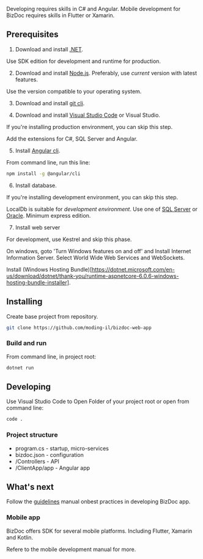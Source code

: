 Developing requires skills in C# and Angular. Mobile development for BizDoc requires skills in Flutter or Xamarin. 

## Prerequisites

1. Download and install [.NET](https://dotnet.microsoft.com/en-us/download).

Use SDK edition for development and runtime for production.

2. Download and install [Node.js](https://nodejs.org/en/download/). Preferably, use _current_ version with latest features.

Use the version compatible to your operating system.

3. Download and install [git cli](https://git-scm.com/downloads).

4. Download and install [Visual Studio Code](https://code.visualstudio.com/download) or Visual Studio.

If you're installing production environment, you can skip this step.

Add the extensions for C#, SQL Server and Angular.

5. Install [Angular cli](https://angular.io/cli).

From command line, run this line:

```bash
npm install -g @angular/cli
```
6. Install database.

If you're installing development environment, you can skip this step.

LocalDb is suitable for *development environment*. Use one of [SQL Server](https://www.microsoft.com/en-us/sql-server/sql-server-downloads) or [Oracle](.).
Minimum express edition.

7. Install web server

For development, use Kestrel and skip this phase.

On windows, goto 'Turn Windows features on and off' and Install Internet Information Server. Select World Wide Web Services and WebSockets. 

Install (Windows Hosting Bundle)[https://dotnet.microsoft.com/en-us/download/dotnet/thank-you/runtime-aspnetcore-6.0.6-windows-hosting-bundle-installer].

## Installing

Create base project from repository.

```bash
git clone https://github.com/moding-il/bizdoc-web-app
```

### Build and run

From command line, in project root:

```bash
dotnet run
```

## Developing

Use Visual Studio Code to Open Folder of your project root or open from command line:

```bash
code .
```

### Project structure

* program.cs - startup, micro-services 
* bizdoc.json - configuration
* /Controllers - API
* /ClientApp/app - Angular app

## What's next

Follow the [guidelines](./guidelines.md) manual onbest practices in developing BizDoc app.

### Mobile app

BizDoc offers SDK for several mobile platforms. Including Flutter, Xamarin and Kotlin.

Refere to the mobile development manual for more.
